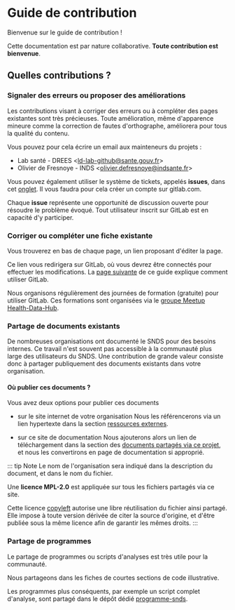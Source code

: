 # Guide de contribution
<!-- SPDX-License-Identifier: MPL-2.0 -->

Bienvenue sur le guide de contribution !

Cette documentation est par nature collaborative. 
**Toute contribution est bienvenue**.

## Quelles contributions ?

### Signaler des erreurs ou proposer des améliorations

Les contributions visant à corriger des erreurs ou à compléter des pages existantes sont très précieuses. 
Toute amélioration, même d'apparence mineure comme la correction de fautes d'orthographe, améliorera pour tous la qualité du contenu.

Vous pouvez pour cela écrire un email aux mainteneurs du projets :
- Lab santé - DREES <<ld-lab-github@sante.gouv.fr>>
- Olivier de Fresnoye - INDS <<olivier.defresnoye@indsante.fr>>

Vous pouvez également utiliser le système de tickets, appelés **issues**, dans cet 
[onglet](https://gitlab.com/healthdatahub/documentation-snds/issues). 
Il vous faudra pour cela créer un compte sur gitlab.com. 
  
Chaque **issue** représente une opportunité de discussion ouverte pour résoudre le problème évoqué. 
Tout utilisateur inscrit sur GitLab est en capacité d'y participer.


### Corriger ou compléter une fiche existante

Vous trouverez en bas de chaque page, un lien proposant d'éditer la page.

Ce lien vous redirigera sur GitLab, où vous devrez être connectés pour effectuer les modifications. 
La [page suivante](introduction_gitlab.md) de ce guide explique comment utiliser GitLab. 

Nous organisons régulièrement des journées de formation (gratuite) pour utiliser GitLab. 
Ces formations sont organisées via le [groupe Meetup Health-Data-Hub](https://www.meetup.com/fr-FR/Health-Data-Hub/). 


### Partage de documents existants

De nombreuses organisations ont documenté le SNDS pour des besoins internes. 
Ce travail n'est souvent pas accessible à la communauté plus large des utilisateurs du SNDS. 
Une contribution de grande valeur consiste donc à partager publiquement des documents existants dans votre organisation.

#### Où publier ces documents ?

Vous avez deux options pour publier ces documents

- sur le site internet de votre organisation 
Nous les référencerons via un lien hypertexte dans la section [ressources externes](../ressources/internet.md). 

- sur ce site de documentation
Nous ajouterons alors un lien de téléchargement dans la section des 
[documents partagés via ce projet](../ressources/README.md), et nous les convertirons en page de documentation si approprié.


::: tip Note
Le nom de l'organisation sera indiqué dans la description du document, et dans le nom du fichier.

Une **licence MPL-2.0** est appliquée sur tous les fichiers partagés via ce site. 

Cette licence [copyleft](https://fr.wikipedia.org/wiki/Copyleft) 
autorise une libre réutilisation du fichier ainsi partagé.
Elle impose à toute version dérivée de citer la source d'origine, 
et d'être publiée sous la même licence afin de garantir les mêmes droits. 
:::

### Partage de programmes

Le partage de programmes ou scripts d'analyses est très utile pour la communauté.

Nous partageons dans les fiches de courtes sections de code illustrative. 

Les programmes plus conséquents, par exemple un script complet d'analyse, sont partagé dans le dépôt dédié [programme-snds](https://gitlab.com/healthdatahub/programmes-sdns).
